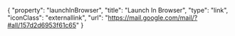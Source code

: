 {
	"property": "launchInBrowser",
	"title": "Launch In Browser",
	"type": "link",
	"iconClass": "externallink",
	"url": "https://mail.google.com/mail/?#all/157d2d6953f61c65"
}

